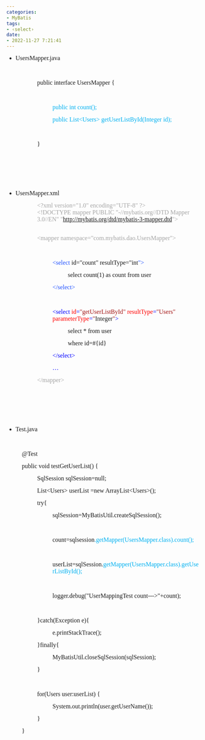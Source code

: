 ```yaml
---
categories:
- MyBatis
tags:
- ‹select›
date:
- 2022-11-27 7:21:41
---
```


<ul style="list-style-type:disc">
    <li><span style="font-size:12.0pt"><span
                style="font-family:&quot;Comic Sans MS&quot;">UsersMapper</span></span><span
            style="font-size:12.0pt"><span style="font-family:&quot;Comic Sans MS&quot;">.java</span></span></li>
</ul>
<p><span style="font-size:12.0pt"><span style="font-family:&quot;Comic Sans MS&quot;">&nbsp;</span></span></p>
<p style="margin-left: 80px;"><span style="font-size:12.0pt"><span style="font-family:&quot;Comic Sans MS&quot;">public
            interface UsersMapper {</span></span></p>
<p style="margin-left: 80px;"><span style="font-size:12.0pt"><span
            style="font-family:&quot;Comic Sans MS&quot;">&nbsp;</span></span></p>
<p style="margin-left: 120px;"><span style="font-size:12.0pt"><span style="font-family:&quot;Comic Sans MS&quot;"><span
                style="color:#00b0f0">public int count();</span></span></span></p>
<p style="margin-left: 120px;"><span style="font-size:12.0pt"><span style="font-family:&quot;Comic Sans MS&quot;"><span
                style="color:#00b0f0">public List&lt;Users&gt; getUserListById(Integer id);</span></span></span></p>
<p style="margin-left: 80px;"><span style="font-size:12.0pt"><span style="font-family:&quot;Comic Sans MS&quot;"><span
                style="color:#00b0f0">&nbsp;</span></span></span></p>
<p style="margin-left: 80px;"><span style="font-size:12.0pt"><span
            style="font-family:&quot;Comic Sans MS&quot;">}</span></span></p>
<p><span style="font-size:12.0pt"><span style="font-family:&quot;Comic Sans MS&quot;"><span
                style="color:#ed7d31">&nbsp;</span></span></span></p>
<p><span style="font-size:12.0pt"><span style="font-family:&quot;Comic Sans MS&quot;">&nbsp;</span></span></p>
<p><span style="font-size:12.0pt"><span style="font-family:&quot;Comic Sans MS&quot;">&nbsp;</span></span></p>
<ul style="list-style-type:disc">
    <li><span style="font-size:12.0pt"><span style="font-family:&quot;Comic Sans MS&quot;">Users</span></span><span
            style="font-size:12.0pt"><span style="font-family:&quot;Comic Sans MS&quot;">Mapper.xml</span></span></li>
</ul>
<p style="margin-left: 80px;"><span style="font-size:12.0pt"><span style="font-family:&quot;Comic Sans MS&quot;"><span
                style="color:#a5a5a5">&lt;?xml version="1.0" encoding="UTF-8" ?&gt;<br>&lt;!DOCTYPE mapper PUBLIC
                "-//mybatis.org//DTD Mapper 3.0//EN" "<a data-cke-saved-href="http://-"
                    href="http://-">http://mybatis.org/dtd/mybatis-3-mapper.dtd</a>"&gt;</span></span></span></p>
<p style="margin-left: 80px;"><br><span style="font-size:12.0pt"><span
            style="font-family:&quot;Comic Sans MS&quot;"><span style="color:#a5a5a5">&lt;mapper
                namespace="com.mybatis.dao.UsersMapper"&gt;</span></span></span></p>
<p style="margin-left: 80px;"><span style="font-size:12.0pt"><span style="font-family:&quot;Comic Sans MS&quot;"><span
                style="color:#2151ff">&nbsp;</span></span></span></p>
<p style="margin-left: 120px;"><span style="font-size:12.0pt"><span style="font-family:&quot;Comic Sans MS&quot;"><span
                style="color:#2151ff">&lt;select</span> id="count" resultType="int<span
                style="color:#2151ff">"&gt;</span></span></span></p>
<p style="margin-left: 160px;"><span style="font-size:12.0pt"><span style="font-family:&quot;Comic Sans MS&quot;">select
            count(1) as count from user</span></span></p>
<p style="margin-left: 120px;"><span style="font-size:12.0pt"><span style="font-family:&quot;Comic Sans MS&quot;"><span
                style="color:#2151ff">&lt;/select&gt;</span></span></span></p>
<p style="margin-left: 120px;"><span style="font-size:12.0pt"><span style="font-family:&quot;Comic Sans MS&quot;"><span
                style="color:#2151ff">&nbsp;</span></span></span></p>
<p style="margin-left: 120px;"><span style="font-size:12.0pt"><span style="font-family:&quot;Comic Sans MS&quot;"><span
                style="color:blue">&lt;select </span><span style="color:red">id</span><span
                style="color:blue">=</span><span style="color:#a31515">"get</span><span
                style="color:#a31515">UserListById</span><span style="color:#a31515">" </span><span
                style="color:red">resultType</span><span style="color:blue">=</span><span
                style="color:#a31515">"</span><span style="color:#a31515">Users</span><span
                style="color:#a31515">"</span> <span style="color:red">parameterType</span><span
                style="color:blue">=</span><span style="color:#a31515">"</span>Integer<span
                style="color:#a31515">"</span><span style="color:blue">&gt;</span></span></span></p>
<p style="margin-left: 160px;"><span style="font-size:12.0pt"><span style="font-family:&quot;Comic Sans MS&quot;">select
            * from user</span></span></p>
<p style="margin-left: 160px;"><span style="font-size:12.0pt"><span style="font-family:&quot;Comic Sans MS&quot;">where
            id=#{id}</span></span></p>
<p style="margin-left: 120px;"><span style="font-size:12.0pt"><span style="font-family:&quot;Comic Sans MS&quot;"><span
                style="color:blue">&lt;/select&gt;</span></span></span></p>
<p style="margin-left: 120px;"><span style="font-size:12.0pt"><span style="font-family:&quot;Comic Sans MS&quot;"><span
                style="color:blue">…</span></span></span></p>
<p style="margin-left: 80px;"><span style="font-size:12.0pt"><span style="font-family:&quot;Comic Sans MS&quot;"><span
                style="color:#a5a5a5">&lt;/mapper&gt;</span></span></span></p>
<p><span style="font-size:12.0pt"><span style="font-family:&quot;Comic Sans MS&quot;"><span
                style="color:blue">&nbsp;</span></span></span></p>
<p><span style="font-size:12.0pt"><span style="font-family:&quot;Comic Sans MS&quot;"><span
                style="color:#ed7d31">&nbsp;</span></span></span></p>
<p><span style="font-size:12.0pt"><span style="font-family:&quot;Comic Sans MS&quot;"><span
                style="color:#ed7d31">&nbsp;</span></span></span></p>
<ul style="list-style-type:disc">
    <li><span style="font-size:12.0pt"><span style="font-family:&quot;Comic Sans MS&quot;">Test.java</span></span></li>
</ul>
<p><span style="font-size:12.0pt"><span style="font-family:&quot;Comic Sans MS&quot;"><span
                style="color:#ed7d31">&nbsp;</span></span></span></p>
<p style="margin-left: 40px;"><span style="font-size:12.0pt"><span
            style="font-family:&quot;Comic Sans MS&quot;">@Test</span></span></p>
<p style="margin-left: 40px;"><span style="font-size:12.0pt"><span style="font-family:&quot;Comic Sans MS&quot;">public
            void testGetUserList() {</span></span></p>
<p style="margin-left: 80px;"><span style="font-size:12.0pt"><span
            style="font-family:&quot;Comic Sans MS&quot;">SqlSession sqlSession=null;</span></span></p>
<p style="margin-left: 80px;"><span style="font-size:12.0pt"><span
            style="font-family:&quot;Comic Sans MS&quot;">List&lt;Users&gt; userList =new
            ArrayList&lt;Users&gt;();</span></span></p>
<p style="margin-left: 80px;"><span style="font-size:12.0pt"><span
            style="font-family:&quot;Comic Sans MS&quot;">try{</span></span></p>
<p style="margin-left: 120px;"><span style="font-size:12.0pt"><span
            style="font-family:&quot;Comic Sans MS&quot;">sqlSession=MyBatisUtil.createSqlSession();</span></span></p>
<p style="margin-left: 120px;"><span style="font-size:12.0pt"><span
            style="font-family:&quot;Comic Sans MS&quot;">&nbsp;</span></span></p>
<p style="margin-left: 120px;"><span style="font-size:12.0pt"><span
            style="font-family:&quot;Comic Sans MS&quot;">count=sqlsession<span
                style="color:#00b0f0">.getMapper(UsersMapper.class).count();</span> </span></span></p>
<p style="margin-left: 120px;"><span style="font-size:12.0pt"><span style="font-family:&quot;Comic Sans MS&quot;"><span
                style="color:#70ad47">&nbsp;</span></span></span></p>
<p style="margin-left: 120px;"><span style="font-size:12.0pt"><span
            style="font-family:&quot;Comic Sans MS&quot;">userList=sqlSession.<span
                style="color:#00b0f0">getMapper(UsersMapper.class).getUserList</span><span
                style="color:#00b0f0">ById</span><span style="color:#00b0f0">();</span></span></span></p>
<p style="margin-left: 120px;"><span style="font-size:12.0pt"><span style="font-family:&quot;Comic Sans MS&quot;"><span
                style="color:#00b0f0">&nbsp;</span></span></span></p>
<p style="margin-left: 120px;"><span style="font-size:12.0pt"><span
            style="font-family:&quot;Comic Sans MS&quot;">logger.debug("UserMappingTest
            count---&gt;"+count);</span></span></p>
<p style="margin-left: 80px;"><span style="font-size:12.0pt"><span
            style="font-family:&quot;Comic Sans MS&quot;">&nbsp;</span></span></p>
<p style="margin-left: 80px;"><span style="font-size:12.0pt"><span
            style="font-family:&quot;Comic Sans MS&quot;">}catch(Exception e){</span></span></p>
<p style="margin-left: 120px;"><span style="font-size:12.0pt"><span
            style="font-family:&quot;Comic Sans MS&quot;">e.printStackTrace();</span></span></p>
<p style="margin-left: 80px;"><span style="font-size:12.0pt"><span
            style="font-family:&quot;Comic Sans MS&quot;">}finally{</span></span></p>
<p style="margin-left: 120px;"><span style="font-size:12.0pt"><span
            style="font-family:&quot;Comic Sans MS&quot;">MyBatisUtil.closeSqlSession(sqlSession);</span></span></p>
<p style="margin-left: 80px;"><span style="font-size:12.0pt"><span
            style="font-family:&quot;Comic Sans MS&quot;">}</span></span></p>
<p style="margin-left: 80px;"><span style="font-size:12.0pt"><span
            style="font-family:&quot;Comic Sans MS&quot;">&nbsp;</span></span></p>
<p style="margin-left: 80px;"><span style="font-size:12.0pt"><span
            style="font-family:&quot;Comic Sans MS&quot;">for(Users user:userList) {</span></span></p>
<p style="margin-left: 120px;"><span style="font-size:12.0pt"><span
            style="font-family:&quot;Comic Sans MS&quot;">System.out.println(user.getUserName());</span></span></p>
<p style="margin-left: 80px;"><span style="font-size:12.0pt"><span
            style="font-family:&quot;Comic Sans MS&quot;">}</span></span></p>
<p style="margin-left: 40px;"><span style="font-size:12.0pt"><span
            style="font-family:&quot;Comic Sans MS&quot;">}</span></span></p>